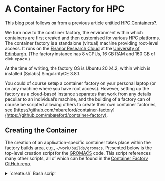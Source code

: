 A Container Factory for HPC
===========================

This blog post follows on from a previous article entitled [HPC Containers?](hpc_containers.md).

We turn now to the container factory, the environment within which containers are first created and then customised
for various HPC platforms. The container factory is a standalone (virtual) machine providing root-level access. 
It runs on the [Eleanor Research Cloud](https://www.ed.ac.uk/information-services/computing/computing-infrastructure/cloud-computing-service/researcher-cloud-service-eleanor) at the [University of Edinburgh](https://www.ed.ac.uk/). (The factory instance has 8 vCPUs, 16 GB RAM and 160 GB of disk space.)

At the time of writing, the factory OS is Ubuntu 20.04.2, within which is installed (Sylabs) SingularityCE 3.8.1.

You could of course setup a container factory on your personal laptop (or on any machine where you have root access).
However, setting up the factory as a cloud-based instance separates that work from any details peculiar to an
individual's machine, and the building of a factory can of course be scripted allowing others to create their own
container factories, see [https://github.com/mbareford/container-factory](https://github.com/mbareford/container-factory).


Creating the Container
----------------------

The creation of an application-specific container takes place within the factory builds area, e.g., `~/work/builds/gromacs`.
Presented below is the top-level creation script for the [GROMACS](https://www.gromacs.org/) code. This script references 
many other scripts, all of which can be found in the [Container Factory GitHub repo](https://github.com/mbareford/container-factory).

<details>
  <summary>`create.sh` Bash script</summary>
  ```bash
  #!/bin/bash

  echo "Deleting old images, logs and scripts..."
  rm -f *.sif*
  rm -f *.log
  rm -rf scripts*

  echo "Gathering required scripts..."
  APP=gromacs
  SCRIPTS_ROOT=${HOME}/work/scripts
   ```
</details>

```bash
#!/bin/bash

echo "Deleting old images, logs and scripts..."
rm -f *.sif*
rm -f *.log
rm -rf scripts*

echo "Gathering required scripts..."
APP=gromacs
SCRIPTS_ROOT=${HOME}/work/scripts
SCRIPTS_DEF=${SCRIPTS_ROOT}/def
SCRIPTS_APP=${SCRIPTS_ROOT}/app/${APP}
SCRIPTS_SNG=${SCRIPTS_ROOT}/fac/singularity

mkdir -p ./scripts/aux
cp ${SCRIPTS_ROOT}/aux/download_src.sh ./scripts/aux/
cp ${SCRIPTS_ROOT}/aux/install_cmp.sh ./scripts/aux/
cp ${SCRIPTS_ROOT}/aux/setup_env.sh ./scripts/aux/
cp ${SCRIPTS_ROOT}/aux/update_env.sh ./scripts/aux/
cp ${SCRIPTS_ROOT}/aux/add_log.sh ./scripts/aux/
cp ${SCRIPTS_ROOT}/aux/add_dirs.sh ./scripts/aux/

mkdir -p ./scripts/chk
cp ${SCRIPTS_ROOT}/chk/check_os.sh ./scripts/chk/
cp ${SCRIPTS_ROOT}/chk/check_gcc.sh ./scripts/chk/
cp ${SCRIPTS_ROOT}/chk/check_cmp.sh ./scripts/chk/

mkdir -p ./scripts/def
cp ${SCRIPTS_ROOT}/def/gromacs.def ./scripts/def/

mkdir -p ./scripts/os
cp ${SCRIPTS_ROOT}/os/ubuntu-20.04.sh ./scripts/os/

mkdir -p ./scripts/cmp
cp -r ${SCRIPTS_ROOT}/cmp/miniconda ./scripts/cmp/
cp ${SCRIPTS_ROOT}/cmp/cmake.sh ./scripts/cmp/

mkdir -p ./scripts/app/${APP}
cp ${SCRIPTS_APP}/source.sh ./scripts/app/${APP}/
cp ${SCRIPTS_APP}/build.sh ./scripts/app/${APP}/
cp -r ${SCRIPTS_APP}/host ./scripts/app/${APP}/

tar -czf scripts.tar.gz ./scripts
rm -rf scripts

echo "Creating ${APP} singularity image file..."
${SCRIPTS_SNG}/create.sh ${SCRIPTS_DEF}/${APP}.def ${PWD}/${APP}.sif.0 &> create.log

echo "Adding creation log to image file..."
${SCRIPTS_SNG}/add_log.sh ${PWD}/${APP}.sif.0 create log

echo "Final tidy up..."
rm create.log
rm scripts.tar.gz

echo "Creation complete!"
echo "${PWD}/${APP}.sif.0"
```

The key line in the script above is the one that creates the container image; it takes
as input a Singularity definition file, `gromacs.def`.

```bash
Bootstrap: library
From: ubuntu:20.04

%setup
    # empty

%files
    ${HOME}/work/scripts/post_start.sh /opt/
    ${HOME}/work/scripts/post_stop.sh /opt/
    ${HOME}/work/builds/gromacs/scripts.tar.gz /opt/

%environment
    # empty

%post
    . /opt/post_start.sh

    ubuntu-20.04.sh 10

    miniconda.sh 3 4.8.3 38
    conda_install.sh numpy,scipy,matplotlib

    cmake.sh 3.18.4

    source.sh gromacs 2021.1

    . /opt/post_stop.sh

%runscript
    # empty

%startscript
    # empty

%test
    ROOT=/opt/scripts
    export PATH=${ROOT}/chk:${ROOT}/aux:${ROOT}/os:${ROOT}/cmp:${PATH}
    check_os.sh "Ubuntu 20.04.2"
    check_gcc.sh "10.3.0"
    check_cmp.sh ${MINICONDA3_ROOT} ${MINICONDA3_NAME}
    check_cmp.sh ${CMAKE_ROOT} ${CMAKE_NAME}

%labels
    Author Michael Bareford
    Email m.bareford@epcc.ed.ac.uk
    Version v1.0.0

%help
    This GROMACS (http://www.gromacs.org/) container image file was created at the EPCC Container Factory,
    an OpenStack Ubuntu 20.04 instance (ID 859596f3-6683-4951-82d4-f9e080c30d1f) hosted by the University of Edinburgh Eleanor Research Cloud.

    The container is based on Ubuntu 20.04 and features GCC 10.3.0, Miniconda3 4.8.3, CMake 3.18.4 and the GROMACS source code version 2021.1.
    See the container creation log at "/opt/logs/create.log.0" and the original definition file at "/opt/scripts/def/gromacs.def".

    Submission script templates can be found under "/opt/scripts/app/gromacs/host/".
    These script files are named "submit.sh" and are organised by "<host name>/<MPI library>/<compiler>".
```

The `post` section of the definition file specifies the container OS (Ubuntu 20.04 in this case) and the GCC compiler (major) version. Subsequent
commands install Miniconda3, CMake 3.18.4 and the GROMACS 2021.1 *source code*. The installation of the GROMACS source is handled by a simple
script called `source.sh`, see below.

```bash
#!/bin/bash
  
VERSION=$2
LABEL=$1
NAME=${LABEL}-${VERSION}
ROOT=/opt/app/${LABEL}

mkdir -p ${ROOT}
cd ${ROOT}

wget https://ftp.gromacs.org/${LABEL}/${NAME}.tar.gz
tar -xzf ${NAME}.tar.gz
rm ${NAME}.tar.gz
```

The creation phase should result in an image file such as `gromacs.sif.0`. This file can be *inspected* by running
`singularity inspect -H gromacs.sif.0`.

```bash
This GROMACS (http://www.gromacs.org/) container image file was created at the EPCC Container Factory,
an OpenStack Ubuntu 20.04 instance (ID 859596f3-6683-4951-82d4-f9e080c30d1f) hosted by the University of Edinburgh Eleanor Research Cloud.

The container is based on Ubuntu 20.04 and features GCC 10.3.0, Miniconda3 4.8.3, CMake 3.18.4 and the GROMACS source code version 2021.1.
See the container creation log at "/opt/logs/create.log.0" and the original definition file at "/opt/scripts/def/gromacs.def".

Submission script templates can be found under "/opt/scripts/app/gromacs/host/".
These script files are named "submit.sh" and are organised by "<host name>/<MPI library>/<compiler>".
```

You can see that the text returned was provided by the Singularity definition file. It is reproduced here to illustrate the principle
that the provenance of a container should always be accessible via the Singularity inspect `-H` command. Note, that the text gives
the paths to the original definition file as well as the output generated by running `sudo singularity build ...`. Those two files
are trivial to access.

```bash
singularity exec gromacs.sif.0 cat /opt/scripts/def/gromacs.def
singularity exec gromacs.sif.0 cat /opt/logs/create.log.0
```

From now on, this provenance history grows every time the containerized application is built on a HPC platform.


Targeting the container
-----------------------

The command below starts the process that compiles the containerized GROMACS source on the ARCHER2 4cab system. The final string argument
specifies the GROMACS version (2021.1), the host MPI library (Cray MPICH v8) and the compiler (GCC v10).

```bash
~/work/scripts/fac/singularity/target.sh ~/work/scripts ${PWD} gromacs archer2 "/work/z19/z19/mrb4cab/containers/build" "2021.1 cmpich8-ofi gcc10"
```

The `target.sh` script is actually quite simple: the container image file is uploaded to the HPC platform (the target), a *deployment* script
is run and then a *new* container image file is downloaded back to the factory.

```bash
#!/bin/bash

SCRIPTS_ROOT=$1
IMG_PATH=$2
APP=$3
HOST=$4
DEPLOY_PATH=$5
DEPLOY_ARGS="${APP} ${DEPLOY_PATH}/${APP}.sif \"$6\""
DEPLOY_SCRIPT=${SCRIPTS_ROOT}/app/${APP}/host/${HOST}/deploy.sh

. ${SCRIPTS_ROOT}/fac/singularity/get_latest_suffix.sh
get_latest_suffix ${IMG_PATH} ${APP}
next_suffix=`expr ${suffix} + 1`

echo "Uploading ${APP} singularity image to ${HOST} host..."
scp ${IMG_PATH}/${APP}.sif.${suffix} ${HOST}:${DEPLOY_PATH}/${APP}.sif

echo "Running the deployment script that builds a containerized ${APP} app on the ${HOST} host..."
ssh ${HOST} "bash -ls" < ${DEPLOY_SCRIPT} ${DEPLOY_ARGS}

echo "Downloading new ${APP} singularity image from ${HOST} host..."
scp ${HOST}:${DEPLOY_PATH}/${APP}.sif ${IMG_PATH}/${APP}.sif.${next_suffix}

echo "Deleting the ${APP} singularity image left on ${HOST} host..."
ssh ${HOST} rm -f ${DEPLOY_PATH}/${APP}.sif

echo "Targeting complete!"
echo "${IMG_PATH}/${APP}.sif.${next_suffix}"
```

What is the deployment script? It is a short script (provided by the repo) that is executed on the
the target (the HPC host).

The deployment script may vary slightly from host to host: some HPC platforms have Singularity installed
such that it is automatically provided, whereas other platforms require that you first run a module
load command.

```bash
#!/bin/bash
  
APP=$1
SIF=$2
HOST=archer2
BUILD_ARGS="${HOST} $3"
BIND_ARGS=`singularity exec ${SIF} cat /opt/scripts/app/${APP}/host/${HOST}/bindpaths.lst`

echo "Converting ${APP} container image to sandbox..."
singularity build --sandbox ${SIF}.sandbox ${SIF}
echo ""

echo "Building ${APP} within container sandbox..."
singularity exec -B ${BIND_ARGS} --writable ${SIF}.sandbox /opt/scripts/app/${APP}/build.sh ${BUILD_ARGS}
echo ""

echo "Converting ${APP} container sandbox back to image..."
singularity build --force ${SIF} ${SIF}.sandbox
echo ""

echo "Deleting ${APP} container sandbox..."
rm -rf ${SIF}.sandbox
```

The first important step is the extraction of the bind paths (the links between the container OS and
the host OS) that will need to be specified when the containerized application is built. These bind
paths of are course different for each HPC host. The paths for the ARCHER2 4cab system are presented below.

```bash
/work/y07/shared,/opt/cray,/usr/lib64:/usr/lib64/host
```

You can see that multiple bind paths are given as a comma separated list. The syntax for a sinle bind path
follows `src[:dest[:opts]]`, where `src` and `dest` are respectively, outside (on the host) and inside the container.
If `dest` is not given, it is set equal to `src`.  Lastly, the `opts` setting is `rw` by default.

Returning to the deployment script, the container image is converted to a sandbox in preparation for
building the (GROMACS) code. Container images are immutable objects; this conflicts with the fact
that a code compilation will add new files to the container. The solution is to convert the container
to a sandbox directory and then use the `--writable` flag when building the code within the sandbox.
Once the build has completed, the sandboxed container is converted back to an image file (in fact
the deployment script uses the `--force` flag to ensure that the original image file is overwritten).

The GROMACS build script is shown below --- the `cmake` command has been abbreviated for clarity.

```bash
#!/bin/bash

HOST=$1
VERSION=$2
MPI_LABEL=$3
COMPILER_LABEL=$4

LABEL=gromacs
NAME=${LABEL}-${VERSION}
ROOT=/opt/app/${LABEL}
HOST_PATH=${HOST}/${MPI_LABEL}/${COMPILER_LABEL}
SCRIPTS_ROOT=/opt/scripts/app/${LABEL}/host/${HOST_PATH}
BUILD_ROOT=${ROOT}/${NAME}
INSTALL_ROOT=${ROOT}/${VERSION}/${HOST_PATH}
LOG_ROOT=/opt/logs
CMAKE_PRELOAD=/lib/x86_64-linux-gnu/libssl.so.1.1:/lib/x86_64-linux-gnu/libcrypto.so.1.1

# set the build environment
. ${SCRIPTS_ROOT}/env.sh

# set make log name
mkdir -p ${LOG_ROOT}
if [ -f "${LOG_ROOT}/.make" ]; then
  makecnt=`cat ${LOG_ROOT}/.make`
  makecnt=`expr ${makecnt} + 1`
else
  makecnt="1"
fi
MAKE_LOG=${LOG_ROOT}/make.log.${makecnt}
echo "${makecnt}" > ${LOG_ROOT}/.make

# set compiler and build flags
export CXX=g++
export CC=gcc
export FLAGS="-O3 -ftree-vectorize -funroll-loops"

# build
BUILD_PATH=${BUILD_ROOT}/build/${HOST_PATH}/single
rm -rf ${BUILD_PATH}
mkdir -p ${BUILD_PATH}
cd ${BUILD_PATH}

LD_PRELOAD=${CMAKE_PRELOAD} cmake ${BUILD_ROOT} \
    -DGMX_MPI=ON -DGMX_OPENMP=ON -DGMX_HWLOC=OFF -DGMX_GPU=OFF \
    ...
    -DCMAKE_INSTALL_PREFIX=${INSTALL_ROOT} &> ${MAKE_LOG}

LD_PRELOAD=${CMAKE_PRELOAD} make install &>> ${MAKE_LOG}

# record
currentDateTime=`date +"%Y-%m-%d %T"`
echo "    ${currentDateTime}: Built ${LABEL} ${VERSION} (${MPI_LABEL}-${COMPILER_LABEL}) on ${HOST}" >> /.singularity.d/runscript.help
echo "                         (${MAKE_LOG})" >> /.singularity.d/runscript.help
echo "" >> /.singularity.d/runscript.help
```

At the beginning of the build script many environment variables are initialised; a further set of variables are initialised by sourcing
a second script called `env.sh` located within the container on a path that defines a particular combination of HPC host, MPI library
and compiler, e.g., `/opt/scripts/app/gromacs/host/archer2/cmpich8-ofi/gcc10`. The content of the `env.sh` for that particular example
is produced below.

```bash
MPI_ROOT=/opt/cray/pe/mpich/8.0.16/ofi/gnu/9.1
MPI_C_LIB=mpi
MPI_CXX_LIB=mpi
LIBSCI_ROOT=/opt/cray/pe/libsci/20.10.1.2/GNU/9.1/x86_64
FFTW_ROOT=/opt/cray/pe/fftw/3.3.8.8/x86_rome
BLAS_LIBRARIES=${LIBSCI_ROOT}/lib/libsci_gnu_82_mpi_mp.so
LAPACK_LIBRARIES=${BLAS_LIBRARIES}
LD_LIBRARY_PATH=${FFTW_ROOT}/lib:${LIBSCI_ROOT}/lib:${MPI_ROOT}/lib:/opt/cray/pe/lib64:/opt/cray/libfabric/1.11.0.0.233/lib64:/usr/lib64/host:/lib/x86_64-linux-gnu:/lib/x86_64-linux-gnu/libibverbs:/.singularity.d/libs
```

The sourcing of `env.sh` enables the make command to find the headers and libraries required to build the containerized application.

Notice also, that the `build.sh` script takes some care ensuring that the make output is directed to appropriately named log files.
As mentioned earlier, this is so a container's history can be accessed via the Singularity inspect command (`singularity inspect -H gromacs.sif.2`)

```bash
This GROMACS (http://www.gromacs.org/) container image files was created at the EPCC Container Factory,
an OpenStack Ubuntu 20.04 instance (ID 859596f3-6683-4951-82d4-f9e080c30d1f) hosted by the University of Edinburgh Eleanor Research Cloud.

The container is based on Ubuntu 20.04 and features GCC 10.0.1, Miniconda3 4.8.3, CMake 3.18.4 and the GROMACS source code version 2021.1.
See the container creation log at "/opt/logs/create.log.0" and the original definition file at "/opt/scripts/def/gromacs.def".

Submission script templates can be found under "/opt/scripts/app/gromacs/host/".
These script files are named "submit.sh" and are organised by "<host name>/<MPI library>/<compiler>".


2021-05-25 12:39:53: Built gromacs 2021.1 (cmpich8-ofi-gcc10) on archer2
                     (/opt/logs/make.log.1)

2021-05-25 13:42:56: Built gromacs 2021.1 (ompi4-ofi-gcc10) on archer2
                     (/opt/logs/make.log.2)
```

The above output might have hbeen revealed by running something like `singularity inspect -H gromacs.sif.2`.
We see that the GROMACS code has been targeted twice at the ARCHER2 platform, once using Cray MPICH v8 and
again using OpenMPI v4. Both of these events are time stampted and the container-based paths to the make logs are indicated


It is apparent that this *targeting* workflow is somewhat complex involving many Bash scripts that can be executed in one of several
environments, the Container Factory, the HPC host and a sandboxed Singularity container on the HPC host.

In addition, recent versions of Singularity (>= 3.7.x), may provide a further complication: the need to create host-specific file paths
within the container before the targeting process can begin. This isn't currently an issue with the ARCHER2 4cab system as the version
of Singularity installed on that platform is 3.5.3-1, but the Tier-2 Cirrus machine has Singularity v3.7.2-1. And so, targeting the
GROMACS container at Cirrus first requires that the creation of the `/lustre`, `/opt/sw` and `/opt/hpe` paths in order to support the
use of the various bindpaths specified in the Cirrus `deploy.sh` script. This extra step is handled by the factory [`target_init.sh`](https://github.com/mbareford/container-factory/blob/main/scripts/fac/singularity/target_init.sh)
script.